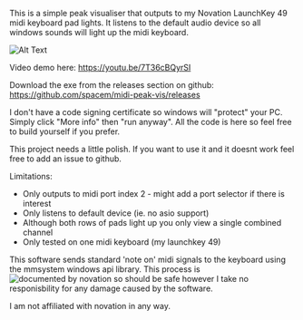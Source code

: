 This is a simple peak visualiser that outputs to my Novation LaunchKey 49 midi keyboard pad lights.  It listens to the default audio device so all windows sounds will light up the midi keyboard.

![Alt Text](https://media.giphy.com/media/JsDf0JVW5bi6dA3zWx/giphy.gif)

Video demo here: https://youtu.be/7T36cBQyrSI

Download the exe from the releases section on github: https://github.com/spacem/midi-peak-vis/releases

I don't have a code signing certificate so windows will "protect" your PC. Simply click "More info" then "run anyway". All the code is here so feel free to build yourself if you prefer.

This project needs a little polish. If you want to use it and it doesnt work feel free to add an issue to github.

Limitations:
* Only outputs to midi port index 2 - might add a port selector if there is interest
* Only listens to default device (ie. no asio support)
* Although both rows of pads light up you only view a single combined channel
* Only tested on one midi keyboard (my launchkey 49)

This software sends standard 'note on' midi signals to the keyboard using the mmsystem windows api library. This process is ![documented by novation](
https://support.novationmusic.com/hc/en-gb/articles/206857849-How-do-I-create-LED-feedback-on-the-Launchkey-MkII-) so should be safe however I take no responisbility for any damage caused by the software.

I am not affiliated with novation in any way.
